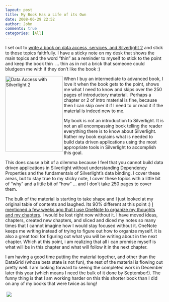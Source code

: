 ```yaml
---
layout: post
title: My Book Has a Life of its Own
date: 2008-06-29 22:52
author: John
comments: true
categories: [All]
---
```

<p>I set out to <a href="/all/as-it-once-was-i-am-writing-a-book/">write a book on data access, services, and Silverlight 2</a> and stick to those topics faithfully. I have a sticky note on my desk that shows the main topics and the word “thin” as a reminder to myself to stick to the point and keep the book thin&#160; … thin as in not a brick that someone could bludgeon me with if they don’t like the book :) </p>  <p><img height="240" alt="Data Access with Silverlight 2" src="/wp-content/uploads/files/media/image/WindowsLiveWriter/Silverlight2BookCoverMockUp_D252/book2_thumb.png" width="183" align="left" border="0" /></p>  <p>When I buy an intermediate to advanced book, I love it when the book gets to the point, shows me what I need to know and skips over the 250 pages of introductory material.&#160; Perhaps a chapter or 2 of intro material is fine, because then I can skip over it if I need to or read it if the material is indeed new to me. </p>  <p>My book is not an introduction to Silverlight. It is not an all encompassing book telling the reader everything there is to know about Silverlight. Rather my book explains what is needed to build data driven applications using the most appropriate tools in Silverlight to accomplish this goal. </p>  <p>This does cause a bit of a dilemma because I feel that you cannot build data driven applications in Silverlight without understanding Dependency Properties and the fundamentals of Silverlight’s data binding. I cover these areas, but to stay true to my sticky note, I cover these topics with a little bit of “why” and a little bit of “how” … and I don’t take 250 pages to cover them.</p>  <p>The bulk of the material is starting to take shape and I just looked at my original table of contents and laughed. Its 90% different at this point :) <a href="/all/6-great-tools-for-writing-a-book/">I mentioned a few weeks ago that I use OneNote to organize my thoughts and my chapters</a>. I would be lost right now without it. I have moved ideas, chapters, created new chapters, and sliced and diced my notes so many times that I cannot imagine how I would stay focused without it. OneNote keeps me writing instead of trying to figure out how to organize myself. it is also a great tool for figuring out what you will be writing about in the next chapter. Which at this point, i am realizing that all i can promise myself is what will be in this chapter and what will follow it in the next chapter. </p>  <p>I am having a good time putting the material together, and other than the DataGrid (whose beta state is not fun), the rest of the material is flowing out pretty well. I am looking forward to seeing the completed work in December later this year (which means I need the bulk of it done by September!). The funny thing is that I am working harder on this this shorter book than I did on any of my books that were twice as long!</p><div class="wlWriterHeaderFooter" style="text-align:left; margin:0px; padding:4px 4px 4px 4px;"><a href="http://www.dotnetkicks.com/kick/?url=/all/my-book-has-a-life-of-its-own/"><img src="http://www.dotnetkicks.com/Services/Images/KickItImageGenerator.ashx?url=/all/my-book-has-a-life-of-its-own/&amp;bgcolor=0080C0&amp;fgcolor=FFFFFF&amp;border=000000&amp;cbgcolor=D4E1ED&amp;cfgcolor=000000" border="0/"></a></div><div class="wlWriterHeaderFooter" style="text-align:left; margin:0px; padding:4px 4px 4px 4px;"><script type="text/javascript">var dzone_url = '/all/my-book-has-a-life-of-its-own/';</script><script type="text/javascript">var dzone_title = 'My Book Has a Life of its Own';</script><script type="text/javascript">var dzone_blurb = 'My Book Has a Life of its Own';</script><script type="text/javascript">var dzone_style = '1';</script><script language="javascript" src="http://widgets.dzone.com/widgets/zoneit.js"></script> </div>

